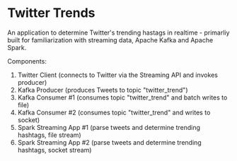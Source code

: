 # Twitter Trends

An application to determine Twitter's trending hastags in realtime - primarliy built for familiarization with streaming data, Apache Kafka and Apache Spark.  

Components:
1. Twitter Client (connects to Twitter via the Streaming API and invokes producer)
2. Kafka Producer (produces Tweets to topic "twitter_trend")
3. Kafka Consumer #1 (consumes topic "twitter_trend" and batch writes to file)
4. Kafka Consumer #2 (consumes topic "twitter_trend" and writes to socket)
5. Spark Streaming App #1 (parse tweets and determine trending hashtags, file stream)
6. Spark Streaming App #2 (parse tweets and determine trending hashtags, socket stream)
